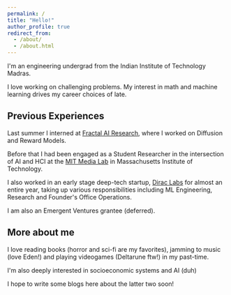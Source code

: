 ```yaml
---
permalink: /
title: "Hello!"
author_profile: true
redirect_from: 
  - /about/
  - /about.html
---
```

I'm an engineering undergrad from the Indian Institute of Technology Madras. 

I love working on challenging problems.
My interest in math and machine learning drives my career choices of late.

## Previous Experiences

Last summer I interned at [Fractal AI Research](https://fractal.ai/ai-research), where I worked on Diffusion and Reward Models.

Before that I had been engaged as a Student Researcher in the intersection of AI and HCI at the [MIT Media Lab](https://www.media.mit.edu/) in Massachusetts Institute of Technology. 

I also worked in an early stage deep-tech startup, [Dirac Labs](https://diraclabs.com) for almost an entire year, taking up various responsibilities including ML Engineering, Research and Founder's Office Operations.

I am also an Emergent Ventures grantee (deferred).

## More about me
I love reading books (horror and sci-fi are my favorites), jamming to music (love Eden!) and playing videogames (Deltarune ftw!) in my past-time.

I'm also deeply interested in socioeconomic systems and AI (duh) 

I hope to write some blogs here about the latter two soon!

